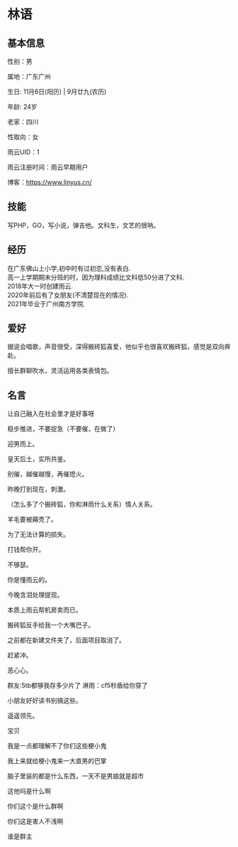 # 林语

## 基本信息

性别：男

属地：广东广州

生日: 11月6日(阳历) | 9月廿九(农历)

年龄: 24岁

老家：四川

性取向：女

雨云UID：1

雨云注册时间：雨云早期用户

博客：https://www.linyus.cn/

## 技能

写PHP，GO，写小说，弹吉他。文科生，文艺的很呐。

## 经历

在广东佛山上小学,初中时有过初恋,没有表白.        
高一上学期期末分班的时，因为理科成绩比文科低50分进了文科.      
2018年大一时创建雨云.        
2020年前后有了女朋友(不清楚现在的情况).      
2021年毕业于广州南方学院.

## 爱好 

据说会唱歌，声音很受，深得搬砖狐喜爱，他似乎也很喜欢搬砖狐，感觉是双向奔赴。

擅长群聊吹水，灵活运用各类表情包。

## 名言

让自己融入在社会里才是好事呀

稳步推进，不要捉急（不要催，在做了）

迎男而上。

皇天后土，实所共鉴。

别催，越催越慢，再催熄火。

昨晚打到现在，刺激。

（怎么多了个搬砖狐，你和淋雨什么关系）情人关系。

羊毛要被薅秃了。

为了无法计算的损失。

打钱帮你开。

不够瑟。

你是懂雨云的。

今晚含泪处理提现。

本质上雨云帮机房卖而已。

搬砖狐反手给我一个大嘴巴子。

之前都在新建文件夹了，后面项目取消了。

赶紧冲。

恶心心。

群友:5tb都够我存多少片了 淋雨：cf5秒盾给你穿了

小朋友好好读书别搞这些。

遥遥领先。

宝贝

我是一点都理解不了你们这些梗小鬼

我上来就给梗小鬼来一大直男的巴掌

脑子里装的都是什么东西，一天不是男娘就是超市

这他吗是什么啊

你们这个是什么群啊

你们这是害人不浅啊

谁是群主
